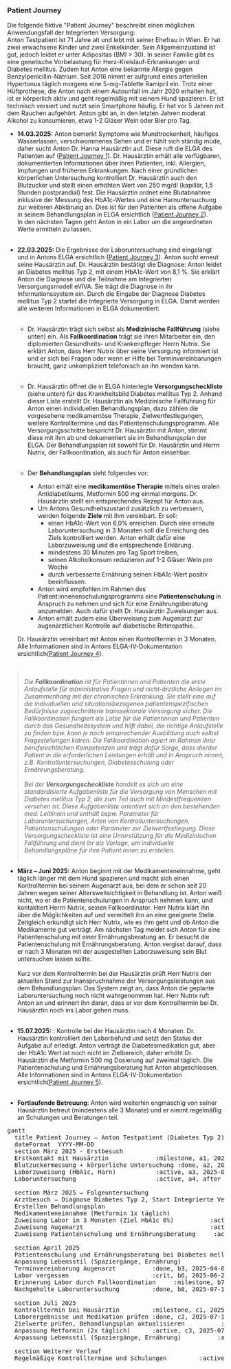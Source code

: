 <script type="module">
  import mermaid from 'https://cdn.jsdelivr.net/npm/mermaid@11/dist/mermaid.esm.min.mjs';
  mermaid.initialize({ startOnLoad: true });
</script>

### Patient Journey
Die folgende fiktive "Patient Journey" beschreibt einen möglichen Anwendungsfall der Integrierten Versorgung:<br>
Anton Testpatient ist 71 Jahre alt und lebt mit seiner Ehefrau in Wien. Er hat zwei erwachsene Kinder und zwei Enkelkinder. Sein Allgemeinzustand ist gut, jedoch leidet er unter Adipositas (BMI > 30). In seiner Familie gibt es eine genetische Vorbelastung für Herz-Kreislauf-Erkrankungen und Diabetes mellitus. Zudem hat Anton eine bekannte Allergie gegen Benzylpenicillin-Natrium. Seit 2016 nimmt er aufgrund eines arteriellen Hypertonus täglich morgens eine 5-mg-Tablette Ramipril ein. Trotz einer Hüftprothese, die Anton nach einem Autounfall im Jahr 2020 erhalten hat, ist er körperlich aktiv und geht regelmäßig mit seinem Hund spazieren. Er ist technisch versiert und nutzt sein Smartphone häufig. Er hat vor 5 Jahren mit dem Rauchen aufgehört. Anton gibt an, in den letzten Jahren moderat Alkohol zu konsumieren, etwa 1-2 Gläser Wein oder Bier pro Tag.
-	**14.03.2025:** Anton bemerkt Symptome wie Mundtrockenheit, häufiges Wasserlassen, verschwommenes Sehen und er fühlt sich ständig müde, daher sucht Anton Dr. Hanna Hausärztin auf. Diese ruft die ELGA des Patienten auf ([Patient Journey 1](Bundle-example-iv-1.html)). Dr. Hausärztin erhält alle verfügbaren, dokumentierten Informationen über ihren Patienten, inkl. Allergien, Impfungen und früheren Erkrankungen. Nach einer gründlichen körperlichen Untersuchung kontrolliert Dr. Hausärztin auch den Blutzucker und stellt einen erhöhten Wert von 250 mg/dl (kapillär, 1,5 Stunden postprandial) fest. Die Hausärztin ordnet eine Blutabnahme inklusive der Messung des HbA1c-Wertes und eine Harnuntersuchung zur weiteren Abklärung an. Dies ist für den Patienten als offene Aufgabe in seinem Behandlungsplan in ELGA ersichtlich ([Patient Journey 2](Bundle-example-iv-2.html)).<br>
In den nächsten Tagen geht Anton in ein Labor um die angeordneten Werte ermitteln zu lassen.<br><br>
-	**22.03.2025:** Die Ergebnisse der Laboruntersuchung sind eingelangt und in Antons ELGA ersichtlich ([Patient Journey 3](Bundle-example-iv-3.html)). Anton sucht erneut seine Hausärztin auf. Dr. Hausärztin bestätigt die Diagnose: Anton leidet an Diabetes mellitus Typ 2, mit einem HbA1c-Wert von 8,1 %. Sie erklärt Anton die Diagnose und die Teilnahme am Integrierten Versorgungsmodell eVIVA. Sie trägt die Diagnose in ihr Informationssystem ein. Durch die Eingabe der Diagnose Diabetes mellitus Typ 2 startet die Integrierte Versorgung in ELGA. Damit werden alle weiteren Informationen in ELGA dokumentiert:<br><br>
    -	Dr. Hausärztin trägt sich selbst als **Medizinische Fallführung** (siehe unten) ein. Als **Fallkoordination** trägt sie ihren Mitarbeiter ein, den diplomierten Gesundheits- und Krankenpfleger Herrn Nutrix. Sie erklärt Anton, dass Herr Nutrix über seine Versorgung informiert ist und er sich bei Fragen oder wenn er Hilfe bei Terminvereinbarungen braucht, ganz unkompliziert telefonisch an ihn wenden kann.<br><br>
    -	Dr. Hausärztin öffnet die in ELGA hinterlegte **Versorgungscheckliste** (siehe unten) für das Krankheitsbild Diabetes mellitus Typ 2. Anhand dieser Liste erstellt Dr. Hausärztin als Medizinische Fallführung für Anton einen individuellen Behandlungsplan, dazu zählen die vorgesehene medikamentöse Therapie, Zielwertfestlegungen, weitere Kontrolltermine und das Patientenschulungsprogramm. Alle Versorgungsschritte bespricht Dr. Hausärztin mit Anton, stimmt diese mit ihm ab und dokumentiert sie im Behandlungsplan der ELGA. Der Behandlungsplan ist sowohl für Dr. Hausärztin und Herrn Nutrix, der Fallkoordination, als auch für Anton einsehbar.<br><br>

    -	Der **Behandlungsplan** sieht folgendes vor:
        -	Anton erhält eine **medikamentöse Therapie** mittels eines oralen Antidiabetikums, Metformin 500 mg einmal morgens. Dr. Hausärztin stellt ein entsprechendes Rezept für Anton aus.
        -	Um Antons Gesundheitszustand zusätzlich zu verbessern, werden folgende **Ziele** mit ihm vereinbart. Er soll:
            - einen HbA1c-Wert von 6,0% erreichen. Durch eine erneute Laboruntersuchung in 3 Monaten soll die Erreichung des Ziels kontrolliert werden. Anton erhält dafür eine Laborzuweisung und die entsprechende Erklärung.
            - mindestens 30 Minuten pro Tag Sport treiben,
            - seinen Alkoholkonsum reduzieren auf 1-2 Gläser Wein pro Woche
            - durch verbesserte Ernährung seinen HbA1c-Wert positiv beeinflussen.
        - Anton wird empfohlen im Rahmen des Patient:innenenschulungsprogramms eine **Patientenschulung** in Anspruch zu nehmen und sich für eine Ernährungsberatung  anzumelden. Auch dafür stellt Dr. Hausärztin Zuweisungen aus.
        - Anton erhält zudem eine Überweisung zum Augenarzt zur augenärztlichen Kontrolle auf diabetische Retinopathie.
    
    Dr. Hausärztin vereinbart mit Anton einen Kontrolltermin in 3 Monaten. Alle Informationen sind in Antons ELGA-IV-Dokumentation ersichtlich([Patient Journey 4](Bundle-example-iv-4.html)).<br><br>

><br>_Die **Fallkoordination** ist für Patientinnen und Patienten die erste Anlaufstelle für administrative Fragen und nicht-ärztliche Anliegen im Zusammenhang mit der chronischen Erkrankung. Sie stellt eine auf die individuellen und situationsbezogenen patientenspezifischen Bedürfnisse zugeschnittene transsektorale Versorgung sicher. Die Fallkoordination fungiert als Lotse für die Patientinnen und Patienten durch das Gesundheitssystem und hilft dabei, die richtige Anlaufstelle zu finden bzw. kann je nach entsprechender Ausbildung auch selbst Fragestellungen klären. Die Fallkoordination agiert im Rahmen ihrer berufsrechtlichen Kompetenzen und trägt dafür Sorge, dass die/der Patient:in die erforderlichen Leistungen erhält und in Anspruch nimmt, z.B. Kontrolluntersuchungen, Diabetesschulung oder Ernährungsberatung. <br><br>
Bei der **Versorgungscheckliste** handelt es sich um eine standardisierte Aufgabenliste für die Versorgung von Menschen mit Diabetes mellitus Typ 2, die zum Teil auch mit Mindestfrequenzen versehen ist. Diese Aufgabenliste orientiert sich an den bestehenden med. Leitlinien und enthält bspw. Parameter für Laboruntersuchungen, Arten von Kontrolluntersuchungen, Patientenschulungen oder Parameter zur Zielwertfestlegung. Diese Versorgungscheckliste ist eine Unterstützung für die Medizinischen Fallführung und dient ihr als Vorlage, um individuelle Behandlungspläne für ihre Patient:innen zu erstellen._<br><br>

- **März – Juni 2025:** Anton beginnt mit der Medikamenteneinnahme, geht täglich länger mit dem Hund spazieren und macht sich einen Kontrolltermin bei seinem Augenarzt aus, bei dem er schon seit 20 Jahren wegen seiner Altersweitsichtigkeit in Behandlung ist. Anton weiß nicht, wo er die Patientenschulungen in Anspruch nehmen kann, und kontaktiert Herrn Nutrix, seinen Fallkoordinator. Herr Nutrix klärt ihn über die Möglichkeiten auf und vermittelt ihn an eine geeignete Stelle. Zeitgleich erkundigt sich Herr Nutrix, wie es ihm geht und ob Anton die Medikamente gut verträgt. Am nächsten Tag meldet sich Anton für eine Patientenschulung mit einer Ernährungsberatung an. Er besucht die Patientenschulung mit Ernährungsberatung. Anton vergisst darauf, dass er nach 3 Monaten mit der ausgestellten Laborzuweisung sein Blut untersuchen lassen sollte.<br><br>
Kurz vor dem Kontrolltermin bei der Hausärztin prüft Herr Nutrix den aktuellen Stand zur Inanspruchnahme der Versorgungsleistungen aus dem Behandlungsplan. Das System zeigt an, dass Anton die geplante Laboruntersuchung noch nicht wahrgenommen hat. Herr Nutrix ruft Anton an und erinnert ihn daran, dass er vor dem Kontrolltermin bei Dr. Hausärztin noch ins Labor gehen muss.<br><br> 

-	**15.07.2025:** : Kontrolle bei der Hausärztin nach 4 Monaten. Dr. Hausärztin kontrolliert den Laborbefund und setzt den Status der Aufgabe auf erledigt. Anton verträgt die Diabetesmedikation gut, aber der HbA1c Wert ist noch nicht im Zielbereich, daher erhöht Dr. Hausärztin die Metformin 500 mg Dosierung auf zweimal täglich. Die Patientenschulung und Ernährungsberatung hat Anton abgeschlossen. Alle Informationen sind in Antons ELGA-IV-Dokumentation ersichtlich([Patient Journey 5](Bundle-example-iv-5.html)).<br><br>

- **Fortlaufende Betreuung**: Anton wird weiterhin engmaschig von seiner Hausärztin betreut (mindestens alle 3 Monate) und er nimmt regelmäßig an Schulungen und Beratungen teil.

<!-- <pre class="mermaid">
---
config:
  look: handDrawn
  layout: fixed
---
flowchart TD
A("**14.03.2025**<br/>Hausärztin führt <br/>**Gespräch/Untersuchung** <br/>durch und ordnet<br/>weitere Blutabnahme an. <br/>**Verdachtsdiagnose <br/>Diabetes mellitus**")
A -.-> a1("**Körperliche Untersuchung**:<br/>Schnelltest zeigt erhöhten<br/>Blutzuckerwert von 250mg/dl")
A -.-> a2("**Anamnese**: <br/>Symptome wie<br/>Mundtrockenheit, Müdigkeit,<br/>häufiges Wasserlassen und<br/>verschwommenes Sehen")
A ==> B("**22.03.2025**<br/>**Laborergebnis:**<br/>HbA1C 8,1% wird besprochen.")
B -.-> b1("**Diagnose Diabetes mellitus <br/>Typ 2** wird bestätigt.<br/>**Therapiebeginn:**")
b1 -.-> bb1("**Medikation**: <br/>Metformin 500mg")
b1 -.-> bb2("**Schulung**: <br/>Ernährungsschulung")
b1 -.-> bb3("**Überweisung**: <br/>Augenärzt:in")
B ==> C("**17.05.2023**<br/>**Nachkontrolle bei <br/>Hausärztin**: Weiterhin erhöhte<br/>Blutzuckerwerte (200 mg/dl).")
C -.-> c1("**Medikationsanpassung**")
C ==> D("**Fortlaufende Therapie**: <br/>Engmaschige Kontrollen bei <br/>Hausärztin. Patient nimmt <br/>regelmäßig an Schulungen und<br/> Beratungen teil.")

style A fill:#BBDEFB,stroke-width:4px
style a1 fill:#FFE0B2
style a2 fill:#FFE0B2
style B fill:#BBDEFB,stroke-width:4px
style b1 fill:#FFE0B2
style bb1 fill:#FFE0B2
style bb2 fill:#FFE0B2
style bb3 fill:#FFE0B2
style C fill:#BBDEFB,stroke-width:4px
style c1 fill:#FFE0B2
style D fill:#BBDEFB,stroke-width:4px
</pre>  -->


<pre class="mermaid">
gantt
  title Patient Journey – Anton Testpatient (Diabetes Typ 2)
  dateFormat  YYYY-MM-DD
  section März 2025 - Erstbesuch
  Erstkontakt mit Hausärztin             :milestone, a1, 2025-03-14, 1d
  Blutzuckermessung + körperliche Untersuchung :done, a2, 2025-03-14, 1d
  Laborzuweisung (HbA1c, Harn)           :active, a3, 2025-03-14, 2025-03-17
  Laboruntersuchung                      :active, a4, after a3, 2d

  section März 2025 – Folgeuntersuchung
  Arztbesuch – Diagnose Diabetes Typ 2, Start Integrierte Versorgung   :milestone, a5, 2025-03-22, 1d
  Erstellen Behandlungsplan                                      :done, a7, 2025-03-22, 1d
  Medikamenteneinnahme (Metformin 1x täglich)               :active, b1, 2025-03-22, 2025-07-15
  Zuweisung Labor in 3 Monaten (Ziel HbA1c 6%)          :active, a9, 2025-03-22, 2025-06-22
  Zuweisung Augenarzt                                   :active, a10, 2025-03-22, 1d
  Zuweisung Patientenschulung und Ernährungsberatung     :active, a10, 2025-03-22, 2025-04-02

  section April 2025
  Patientenschulung und Ernährungsberatung bei Diabetes mellitus Typ II                    : milestone, 2025-04-02
  Anpassung Lebensstil (Spaziergänge, Ernährung)               :active, b2, 2025-04-02, 2025-07-15
  Terminvereinbarung Augenarzt          :done, b3, 2025-04-01, 1d
  Labor vergessen                       :crit, b6, 2025-06-22, 2025-07-07
  Erinnerung Labor durch Fallkoordination     :milestone, b7, 2025-07-07, 1d
  Nachgeholte Laboruntersuchung         :done, b8, 2025-07-11, 1d

  section Juli 2025
  Kontrolltermin bei Hausärztin         :milestone, c1, 2025-07-15, 1d
  Laborergebnisse und Medikation prüfen :done, c2, 2025-07-15, 1d
  Zielwerte prüfen, Behandlungsplan aktualisieren          :done, a7, 2025-07-15, 1d
  Anpassung Metformin (2x täglich)      :active, c3, 2025-07-15, 2025-12-31
  Anpassung Lebensstil (Spaziergänge, Ernährung)          :active, c4, 2025-07-15, 2025-12-31

  section Weiterer Verlauf
  Regelmäßige Kontrolltermine und Schulungen         :active, d2, 2025-07-15, 2025-12-31
</pre>